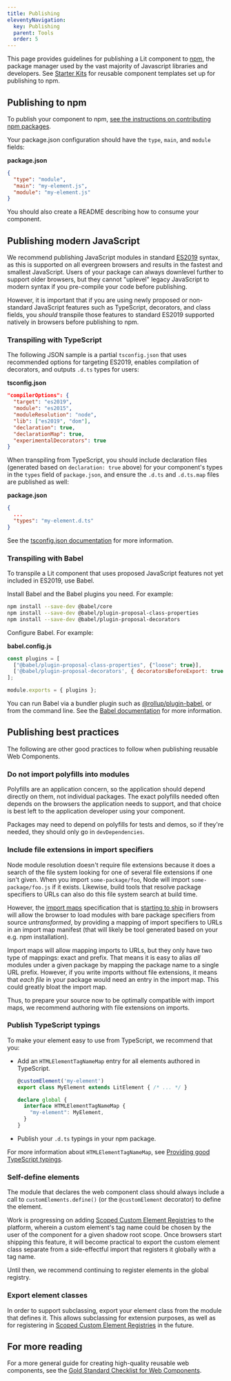 ```yaml
---
title: Publishing
eleventyNavigation:
  key: Publishing
  parent: Tools
  order: 5
---
```


This page provides guidelines for publishing a Lit component to [npm](https://www.npmjs.com/), the package manager used by the vast majority of Javascript libraries and developers. See [Starter Kits](/docs/tools/starter-kits/) for reusable component templates set up for publishing to npm.

## Publishing to npm

To publish your component to npm, [see the instructions on contributing npm packages](https://docs.npmjs.com/packages-and-modules/contributing-packages-to-the-registry).

Your package.json configuration should have the `type`, `main`, and `module` fields:

**package.json**

```json
{
  "type": "module",
  "main": "my-element.js",
  "module": "my-element.js"
}
```

You should also create a README describing how to consume your component.

## Publishing modern JavaScript

We recommend publishing JavaScript modules in standard [ES2019](https://kangax.github.io/compat-table/es2016plus/) syntax, as this is supported on all evergreen browsers and results in the fastest and smallest JavaScript. Users of your package can always downlevel further to support older browsers, but they cannot "uplevel" legacy JavaScript to modern syntax if you pre-compile your code before publishing.

However, it is important that if you are using newly proposed or non-standard JavaScript features such as TypeScript, decorators, and class fields, you _should_ transpile those features to standard ES2019 supported natively in browsers before publishing to npm.

### Transpiling with TypeScript

The following JSON sample is a partial `tsconfig.json` that uses recommended options for targeting ES2019, enables compilation of decorators, and outputs `.d.ts` types for users:

**tsconfig.json**

```json
"compilerOptions": {
  "target": "es2019",
  "module": "es2015",
  "moduleResolution": "node",
  "lib": ["es2019", "dom"],
  "declaration": true,
  "declarationMap": true,
  "experimentalDecorators": true
}
```

When transpiling from TypeScript, you should include declaration files
(generated based on `declaration: true` above) for your component's types in the
`types` field of `package.json`, and ensure the `.d.ts` and `.d.ts.map` files
are published as well:

**package.json**
```json
{
  ...
  "types": "my-element.d.ts"
}
```

See the [tsconfig.json documentation](https://www.typescriptlang.org/docs/handbook/tsconfig-json.html) for more information.

### Transpiling with Babel

To transpile a Lit component that uses proposed JavaScript features not yet included in ES2019, use Babel.

Install Babel and the Babel plugins you need. For example:

```sh
npm install --save-dev @babel/core
npm install --save-dev @babel/plugin-proposal-class-properties
npm install --save-dev @babel/plugin-proposal-decorators
```

Configure Babel. For example:

**babel.config.js**

```js
const plugins = [
  ["@babel/plugin-proposal-class-properties", {"loose": true}],
  ['@babel/plugin-proposal-decorators', { decoratorsBeforeExport: true } ],
];

module.exports = { plugins };
```

You can run Babel via a bundler plugin such as [@rollup/plugin-babel](https://www.npmjs.com/package/@rollup/plugin-babel), or from the command line. See the [Babel documentation](https://babeljs.io/docs/en/) for more information.

## Publishing best practices

The following are other good practices to follow when publishing reusable Web Components.

### Do not import polyfills into modules

Polyfills are an application concern, so the application should depend directly
on them, not individual packages. The exact polyfills needed often depends on
the browsers the application needs to support, and that choice is best left to
the application developer using your component.

Packages may need to depend on polyfills for tests and demos, so if
they're needed, they should only go in `devDependencies`.

### Include file extensions in import specifiers

Node module resolution doesn't require file extensions because it does a search
of the file system looking for one of several file extensions if one isn't
given. When you import `some-package/foo`, Node will import
`some-package/foo.js` if it exists. Likewise, build tools that resolve package
specifiers to URLs can also do this file system search at build time.

However, the [import maps](https://github.com/WICG/import-maps) specification
that is [starting to ship](https://chromestatus.com/feature/5315286962012160) in
browsers will allow the browser to load modules with bare package specifiers
from source _untransformed_, by providing a mapping of import specifiers to URLs
in an import map manifest (that will likely be tool generated based on your e.g.
npm installation).

Import maps will allow mapping imports to URLs, but they only have two type of
mappings: exact and prefix. That means it is easy to alias _all_ modules under a
given package by mapping the package name to a single URL prefix. However, if
you write imports without file extensions, it means that _each file_ in your
package would need an entry in the import map.
This
could greatly bloat the import map.

Thus, to prepare your source now to be optimally compatible with import maps, we
recommend authoring with file extensions on imports.

### Publish TypeScript typings

To make your element easy to use from TypeScript, we recommend that you:

*   Add an `HTMLElementTagNameMap` entry for all elements authored
in TypeScript.

    ```ts
    @customElement('my-element')
    export class MyElement extends LitElement { /* ... */ }

    declare global {
      interface HTMLElementTagNameMap {
        "my-element": MyElement,
      }
    }
    ```
*   Publish your `.d.ts` typings in your npm package.


 For more information about `HTMLElementTagNameMap`, see [Providing good TypeScript typings](/docs/components/defining/#typescript-typings).

### Self-define elements

The module that declares the web component class should always include a call to
`customElements.define()` (or the `@customElement` decorator) to define the element.

Work is progressing on adding [Scoped Custom Element
Registries](https://github.com/WICG/webcomponents/blob/gh-pages/proposals/Scoped-Custom-Element-Registries.md)
to the platform, wherein a custom element's tag name could be chosen by the
user of the component for a given shadow root scope. Once browsers start
shipping this feature, it will become practical to export the custom element
class separate from a side-effectful import that registers it globally with a
tag name.

Until then, we recommend continuing to register elements in the global registry.

### Export element classes

In order to support subclassing, export your element class from the module that
defines it. This allows subclassing for extension purposes, as well as for
registering in [Scoped Custom Element
Registries](https://github.com/WICG/webcomponents/blob/gh-pages/proposals/Scoped-Custom-Element-Registries.md)
in the future.

## For more reading

For a more general guide for creating high-quality reusable web components, see
the [Gold Standard Checklist for Web
Components](https://github.com/webcomponents/gold-standard/wiki).
